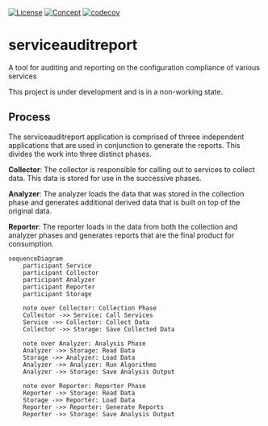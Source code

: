 [![License](https://img.shields.io/badge/License-Apache%202.0-blue.svg)](https://opensource.org/licenses/Apache-2.0) [![Concept](https://img.shields.io/badge/Status-Concept-white)](https://unitvectory-labs.github.io/uvy-labs-guide/bestpractices/status/#concept) [![codecov](https://codecov.io/gh/UnitVectorY-Labs/serviceauditreport/graph/badge.svg?token=OI0wXYykNb)](https://codecov.io/gh/UnitVectorY-Labs/serviceauditreport)

# serviceauditreport
A tool for auditing and reporting on the configuration compliance of various services

This project is under development and is in a non-working state.

## Process

The serviceauditreport application is comprised of threee independent applications that are used in conjunction to generate the reports.  This divides the work into three distinct phases.

**Collector**: The collector is responsible for calling out to services to collect data.  This data is stored for use in the successive phases.

**Analyzer**: The analyzer loads the data that was stored in the collection phase and generates additional derived data that is built on top of the original data.

**Reporter**: The reporter loads in the data from both the collection and analyzer phases and generates reports that are the final product for consumption.

```mermaid
sequenceDiagram
    participant Service
    participant Collector
    participant Analyzer
    participant Reporter
    participant Storage

    note over Collector: Collection Phase
    Collector ->> Service: Call Services
    Service ->> Collector: Collect Data
    Collector ->> Storage: Save Collected Data

    note over Analyzer: Analysis Phase
    Analyzer ->> Storage: Read Data
    Storage ->> Analyzer: Load Data
    Analyzer ->> Analyzer: Run Algorithms
    Analyzer ->> Storage: Save Analysis Output
    
    note over Reporter: Reporter Phase
    Reporter ->> Storage: Read Data
    Storage ->> Reporter: Load Data
    Reporter ->> Reporter: Generate Reports
    Reporter ->> Storage: Save Analysis Output
```
